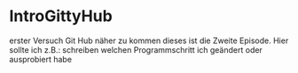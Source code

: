 # IntroGittyHub
erster Versuch Git Hub näher zu kommen
dieses ist die Zweite Episode. Hier sollte ich z.B.: schreiben welchen Programmschritt ich geändert oder ausprobiert habe
